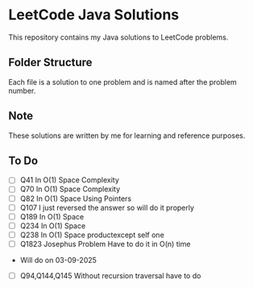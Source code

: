 # LeetCode Java Solutions

This repository contains my Java solutions to LeetCode problems.

## Folder Structure

Each file is a solution to one problem and is named after the problem number.

## Note

These solutions are written by me for learning and reference purposes.


## To Do

- [ ]  Q41 In O(1) Space Complexity
- [ ]  Q70 In O(1) Space Complexity
- [ ]  Q82 In O(1) Space Using Pointers
- [ ]  Q107 I just reversed the answer so will do it properly
- [ ]  Q189 In O(1) Space
- [ ]  Q234 In O(1) Space
- [ ]  Q238 In O(1) Space productexcept self one
- [ ]  Q1823 Josephus Problem Have to do it in O(n) time

- Will do on 03-09-2025
- [ ] Q94,Q144,Q145 Without recursion traversal have to do
